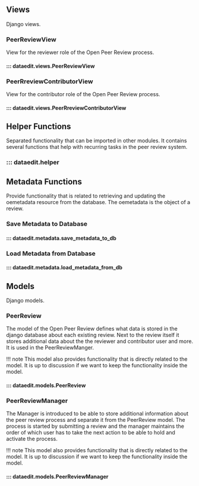 ## Views

Django views.

### PeerReviewView

View for the reviewer role of the Open Peer Review process.

#### ::: dataedit.views.PeerReviewView

### PeerRreviewContributorView

View for the contributor role of the Open Peer Review process.

#### ::: dataedit.views.PeerRreviewContributorView

## Helper Functions

Separated functionality that can be imported in other modules. It contains several functions that help with recurring tasks in the peer review system.

### ::: dataedit.helper

## Metadata Functions

Provide functionality that is related to retrieving and updating the oemetadata resource from the database. The oemetadata is the object of a review.

### Save Metadata to Database

#### ::: dataedit.metadata.save_metadata_to_db

### Load Metadata from Database

#### ::: dataedit.metadata.load_metadata_from_db

## Models

Django models.

### PeerReview

The model of the Open Peer Review defines what data is stored in the django database about each existing review. Next to the review itself it stores additional data about the the reviewer and contributor user and more. It is used in the PeerReviewManger.

!!! note
This model also provides functionality that is directly related to the model.
It is up to discussion if we want to keep the functionality inside the model.

#### ::: dataedit.models.PeerReview

### PeerReviewManager

The Manager is introduced to be able to store additional information about the peer review process and separate it from the PeerReview model. The process is started by submitting a review and the manager maintains the order of which user has to take the next action to be able to hold and activate the process.

!!! note
This model also provides functionality that is directly related to the model.
It is up to discussion if we want to keep the functionality inside the model.

#### ::: dataedit.models.PeerReviewManager
